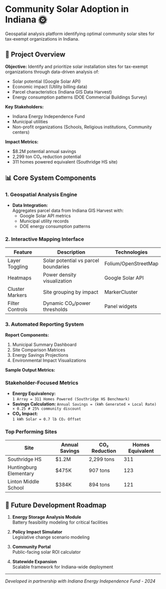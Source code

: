 # Community Solar Adoption in Indiana 🌞

Geospatial analysis platform identifying optimal community solar sites for tax-exempt organizations in Indiana.

## 📌 Project Overview
**Objective:** Identify and prioritize solar installation sites for tax-exempt organizations through data-driven analysis of:
- Solar potential (Google Solar API)
- Economic impact (Utility billing data)
- Parcel characteristics (Indiana GIS Data Harvest)
- Energy consumption patterns (DOE Commercial Buildings Survey)

**Key Stakeholders:**
- Indiana Energy Independence Fund
- Municipal utilities
- Non-profit organizations (Schools, Religious institutions, Community centers)

**Impact Metrics:**
- $8.2M potential annual savings
- 2,299 ton CO₂ reduction potential
- 311 homes powered equivalent (Southridge HS site)

## 📊 Core System Components

### 1. Geospatial Analysis Engine
- **Data Integration:**  
  Aggregates parcel data from Indiana GIS Harvest with:
  - Google Solar API metrics  
  - Municipal utility records  
  - DOE energy consumption patterns
  
### 2. Interactive Mapping Interface
| Feature | Description | Technologies |
|---------|-------------|--------------|
| Layer Toggling | Solar potential vs parcel boundaries | Folium/OpenStreetMap |
| Heatmaps | Power density visualization | Google Solar API |
| Cluster Markers | Site grouping by impact | MarkerCluster |
| Filter Controls | Dynamic CO₂/power thresholds | Panel widgets |

### 3. Automated Reporting System
**Report Components:**
1. Municipal Summary Dashboard
2. Site Comparison Matrices
3. Energy Savings Projections
4. Environmental Impact Visualizations

**Sample Output Metrics:**

### Stakeholder-Focused Metrics
- **Energy Equivalency:**  
  `1 Array = 311 Homes Powered (Southridge HS Benchmark)`
- **Savings Calculation:**
  `Annual Savings = (kWh Generated × Local Rate) × 0.25 # 25% community discount`
- **CO₂ Impact:**  
  `1 kWh Solar = 0.7 lb CO₂ Offset`

### Top Performing Sites
| Site | Annual Savings | CO₂ Reduction | Homes Equivalent |
|------|----------------|---------------|------------------|
| Southridge HS | $1.2M | 2,299 tons | 311 |
| Huntingburg Elementary | $475K | 907 tons | 123 |
| Linton Middle School | $384K | 894 tons | 121 |


## 🔮 Future Development Roadmap

1. **Energy Storage Analysis Module**  
   Battery feasibility modeling for critical facilities

2. **Policy Impact Simulator**  
   Legislative change scenario modeling

3. **Community Portal**  
   Public-facing solar ROI calculator

4. **Statewide Expansion**  
   Scalable framework for Indiana-wide deployment

---

*Developed in partnership with Indiana Energy Independence Fund - 2024*

